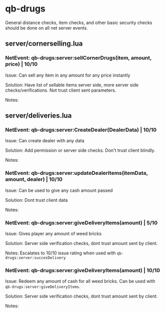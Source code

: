 # qb-drugs
General distance checks, item checks, and other basic security checks should be done on all net server events.

## server/cornerselling.lua

### NetEvent: qb-drugs:server:sellCornerDrugs(item, amount, price) | 10/10
Issue: Can sell any item in any amount for any price instantly

Solution: Have list of sellable items server side, more server side checks/verifications. Not trust client sent
parameters.

Notes: 

## server/deliveries.lua

### NetEvent: qb-drugs:server:CreateDealer(DealerData) | 10/10
Issue: Can create dealer with any data

Solution: Add permission or server side checks. Don't trust client blindly.

Notes: 

### NetEvent: qb-drugs:server:updateDealerItems(itemData, amount, dealer) | 10/10
Issue: Can be used to give any cash amount passed

Solution: Dont trust client data

Notes: 

### NetEvent: qb-drugs:server:giveDeliveryItems(amount) | 5/10
Issue: Gives player any amount of weed bricks

Solution: Server side verification checks, dont trust amount sent by client.

Notes: Escalates to 10/10 issue rating when used with `qb-drugs:server:succesDelivery`

### NetEvent: qb-drugs:server:giveDeliveryItems(amount) | 10/10
Issue: Redeem any amount of cash for all weed bricks. Can be used with `qb-drugs:server:giveDeliveryItems`.

Solution: Server side verification checks, dont trust amount sent by client.

Notes: 
